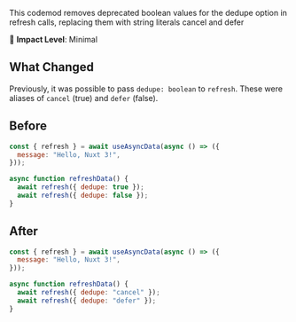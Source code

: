 This codemod removes deprecated boolean values for the dedupe option in refresh calls, replacing them with string literals cancel and defer

🚦 **Impact Level**: Minimal

## What Changed

Previously, it was possible to pass `dedupe: boolean` to `refresh`. These were aliases of `cancel` (true) and `defer` (false).

## Before

```jsx
const { refresh } = await useAsyncData(async () => ({
  message: "Hello, Nuxt 3!",
}));

async function refreshData() {
  await refresh({ dedupe: true });
  await refresh({ dedupe: false });
}
```

## After

```jsx
const { refresh } = await useAsyncData(async () => ({
  message: "Hello, Nuxt 3!",
}));

async function refreshData() {
  await refresh({ dedupe: "cancel" });
  await refresh({ dedupe: "defer" });
}
```
